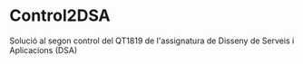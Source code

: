# Control2DSA
Solució al segon control del QT1819 de l'assignatura de Disseny de Serveis i Aplicacions (DSA) 
